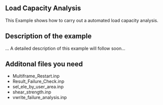 ## Load Capacity Analysis

This Example shows how to carry out a automated load capacity analysis.

## Description of the example 

... A detailed description of this example will follow soon...

## Additonal files you need
- Multiframe_Restart.inp
- Result_Failure_Check.inp
- sel_ele_by_user_area.inp
- shear_strength.inp
- vwrite_failure_analysis.inp
